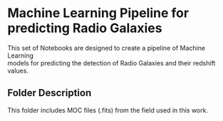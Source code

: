 # Machine Learning Pipeline for predicting Radio Galaxies

This set of Notebooks are designed to create a pipeline of Machine Learning  
models for predicting the detection of Radio Galaxies and their redshift values.  

## Folder Description

This folder includes MOC files (.fits) from the field used in this work.
